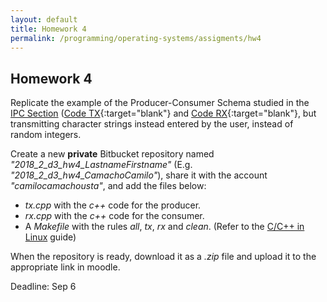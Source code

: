 ```yaml
---
layout: default
title: Homework 4
permalink: /programming/operating-systems/assigments/hw4
---
```


## Homework 4

Replicate the example of the Producer-Consumer Schema studied in the [IPC Section](/cstopics/programming/operating-systems/3_processes/3_2_communication) ([Code TX](https://github.com/cstopics/cstopics/blob/gh-pages/assets/code/os/queue_producer.cpp){:target="blank"} and [Code RX](https://github.com/cstopics/cstopics/blob/gh-pages/assets/code/os/queue_consumer.cpp){:target="blank"}, but transmitting character strings instead entered by the user, instead of random integers.

Create a new **private** Bitbucket repository named *"2018_2_d3_hw4_LastnameFirstname"* (E.g. *"2018_2_d3_hw4_CamachoCamilo"*), share it with the account *"camilocamachousta"*, and add the files below:

* *tx.cpp* with the *c++* code for the producer.
* *rx.cpp* with the *c++* code for the consumer.
* A *Makefile* with the rules *all*, *tx*, *rx* and *clean*. (Refer to the [C/C++ in Linux](/cstopics/programming/c-c++/c_c++_in_linux) guide)

When the repository is ready, download it as a *.zip* file and upload it to the appropriate link in moodle.

Deadline: Sep 6
